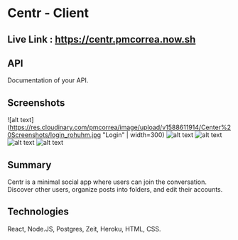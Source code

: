 # Centr - Client

## Live Link : https://centr.pmcorrea.now.sh

## API
Documentation of your API.

## Screenshots
![alt text](https://res.cloudinary.com/pmcorrea/image/upload/v1588611914/Center%20Screenshots/login_rohuhm.jpg "Login" | width=300)
![alt text](https://res.cloudinary.com/pmcorrea/image/upload/v1588611915/Center%20Screenshots/feed_ryucqo.jpg "Feed")
![alt text](https://res.cloudinary.com/pmcorrea/image/upload/v1588611915/Center%20Screenshots/post_qoftkz.jpg "Post")
![alt text](https://res.cloudinary.com/pmcorrea/image/upload/v1588611914/Center%20Screenshots/discover_zvmxzm.jpg "Discover")
![alt text](https://res.cloudinary.com/pmcorrea/image/upload/v1588611913/Center%20Screenshots/create_post_ytr7sh.jpg "Creat post")

## Summary
Centr is a minimal social app where users can join the conversation. Discover other users, organize posts into folders, and edit their accounts.

## Technologies
React, Node.JS, Postgres, Zeit, Heroku, HTML, CSS.
